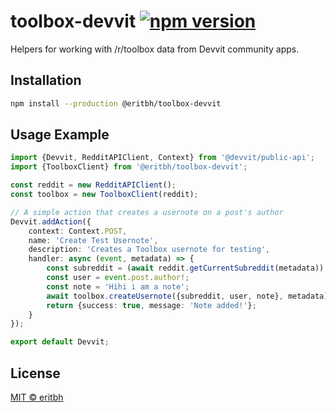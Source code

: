 # toolbox-devvit [![npm version](https://img.shields.io/npm/v/@eritbh/toolbox-devvit.svg)](https://www.npmjs.com/package/@eritbh/toolbox-devvit)

Helpers for working with /r/toolbox data from Devvit community apps.

## Installation

```bash
npm install --production @eritbh/toolbox-devvit
```

## Usage Example

```ts
import {Devvit, RedditAPIClient, Context} from '@devvit/public-api';
import {ToolboxClient} from '@eritbh/toolbox-devvit';

const reddit = new RedditAPIClient();
const toolbox = new ToolboxClient(reddit);

// A simple action that creates a usernote on a post's author
Devvit.addAction({
	context: Context.POST,
	name: 'Create Test Usernote',
	description: 'Creates a Toolbox usernote for testing',
	handler: async (event, metadata) => {
		const subreddit = (await reddit.getCurrentSubreddit(metadata)).name;
		const user = event.post.author!;
		const note = 'Hihi i am a note';
		await toolbox.createUsernote({subreddit, user, note}, metadata);
		return {success: true, message: 'Note added!'};
	}
});

export default Devvit;
```

## License

[MIT &copy; eritbh](/LICENSE)
